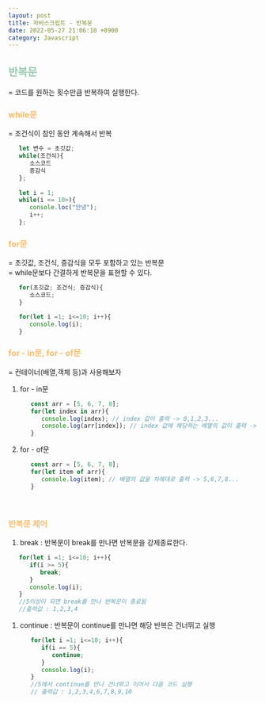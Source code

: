 ```yaml
---
layout: post
title: 자바스크립트 - 반복문
date: 2022-05-27 21:06:10 +0900
category: Javascript
---
```


## <span style="color:#97cab3;font-weight:bold">반복문</span>

= 코드를 원하는 횟수만큼 반복하여 실행한다.
<br/>

### <span style="color:#febc68;font-weight:bold">while문</span>  
 = 조건식이 참인 동안 계속해서 반복

   ```javascript  
      let 변수 = 초깃값;
      while(조건식){
         소스코드
         증감식
      };
      
      let i = 1;
      while(i <= 10>){
         console.loc("안녕");
         i++;
      };
   ```  
### <span style="color:#febc68;font-weight:bold">for문</span>  
 = 초깃값, 조건식, 증감식을 모두 포함하고 있는 반복문  
 = while문보다 간결하게 반복문을 표현할 수 있다.

   ```javascript  
      for(초깃값; 조건식; 증감식){
         소스코드;
      }

      for(let i =1; i<=10; i++){
         console.log(i);
      }
   ```  

### <span style="color:#febc68;font-weight:bold">for - in문, for - of문</span>
= 컨테이너(배열,객체 등)과 사용해보자
1. for - in문
 
   ```javascript  
      const arr = [5, 6, 7, 8];
      for(let index in arr){
         console.log(index); // index 값이 출력 -> 0,1,2,3...
         console.log(arr[index]); // index 값에 해당하는 배열의 값이 출력 -> 0,1,2,3...
      }
   ```  
1. for - of문
 
   ```javascript  
      const arr = [5, 6, 7, 8];
      for(let item of arr){
         console.log(item); // 배열의 값을 차례대로 출력 -> 5,6,7,8...
      }
   ```  
<br/>

### <span style="color:#febc68;font-weight:bold">반복문 제어</span>   
   
1.  break : 반복문이 break를 만나면 반복문을 강제종료한다.
   ```javascript  
      for(let i =1; i<=10; i++){
         if(i >= 5){
            break;   
         }
         console.log(i);
      }
      //5이상이 되면 break를 만나 반복문이 종료됨
      //출력값 : 1,2,3,4
   ```  

1. continue : 반복문이 continue를 만나면 해당 반복은 건너뛰고 실행
   ```javascript  
      for(let i =1; i<=10; i++){
         if(i == 5){
            continue;   
         }
         console.log(i);
      }
      //5에서 continue를 만나 건너뛰고 이어서 다음 코드 실행
      // 출력값 : 1,2,3,4,6,7,8,9,10
   ```  
